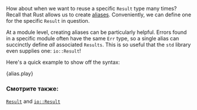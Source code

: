 How about when we want to reuse a specific `Result` type many times? 
Recall that Rust allows us to create [aliases][typealias]. Conveniently, 
we can define one for the specific `Result` in question.

At a module level, creating aliases can be particularly helpful. Errors 
found in a specific module often have the same `Err` type, so a single alias 
can succinctly define *all* associated `Results`. This is so useful that the `std` library even supplies one: `io::Result`!

Here's a quick example to show off the syntax:

{alias.play}

### Смотрите также:

[`Result`][result] and [`io::Result`][io_result]

[typealias]: /cast/alias.html
[result]: http://doc.rust-lang.org/std/result/enum.Result.html
[io_result]: http://doc.rust-lang.org/std/io/type.Result.html
